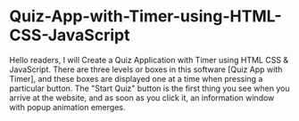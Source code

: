 # Quiz-App-with-Timer-using-HTML-CSS-JavaScript
Hello readers, I will  Create a Quiz Application with Timer using HTML CSS &amp; JavaScript.
There are three levels or boxes in this software [Quiz App with Timer], and these boxes are displayed one at a time when pressing a particular button.
The "Start Quiz" button is the first thing you see when you arrive at the website, and as soon as you click it, an information window with popup animation emerges.
